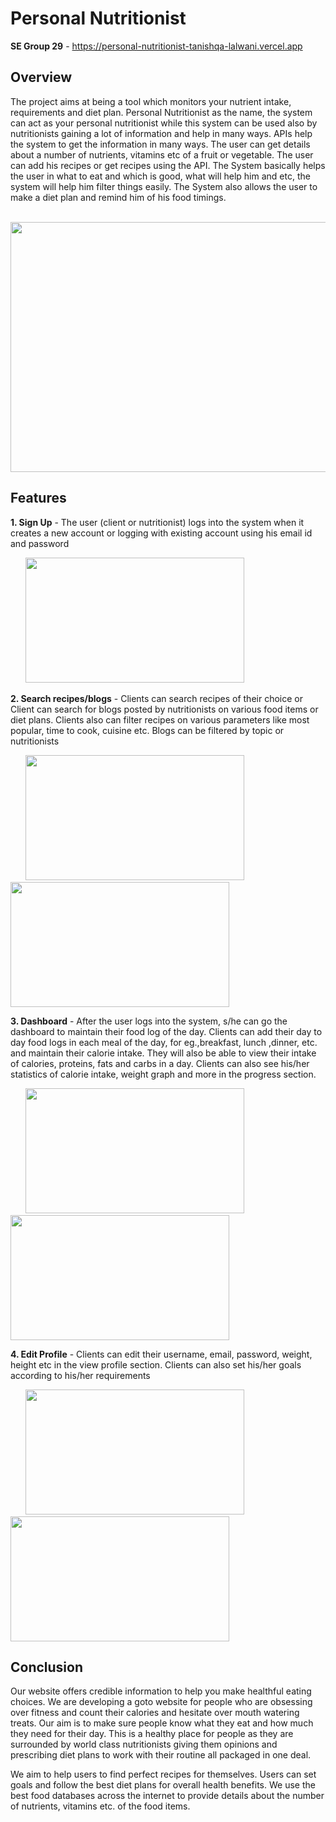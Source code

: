 # Personal Nutritionist
**SE Group 29** - https://personal-nutritionist-tanishqa-lalwani.vercel.app

## Overview 
The project aims at being a tool which monitors your nutrient intake, requirements and diet plan. Personal Nutritionist as the name, the system can act as your personal nutritionist while this system can be used also by nutritionists gaining a lot of information and help in many ways. APIs help the system to get the information in many ways. The user can get details about a number of nutrients, vitamins etc of a fruit or vegetable. The user can add his recipes or get recipes using the API. The System basically helps the user in what to eat and which is good, what will help him and etc, the system will help him filter things easily. The System also allows the user to make a diet plan and remind him of his food timings.

&nbsp;&nbsp;&nbsp;&nbsp;&nbsp; <img src="https://github.com/JigarMarvaniya/readme_testing/blob/main/SEN%20img/Home.PNG" width="700" height="400">

## Features 

**1. Sign Up** - The user (client or nutritionist) logs into the system when it creates a new account or logging with existing account using his email id and password

&nbsp;&nbsp;&nbsp;&nbsp;&nbsp; <img src="https://github.com/JigarMarvaniya/readme_testing/blob/main/SEN%20img/SignUp.PNG" width="350" height="200">

**2. Search recipes/blogs** - Clients can search recipes of their choice or Client can search for blogs posted by nutritionists on various food items or diet plans. Clients also can filter recipes on various parameters like most popular, time to cook, cuisine etc. Blogs can be filtered by topic or nutritionists

&nbsp;&nbsp;&nbsp;&nbsp;&nbsp; <img src="https://github.com/JigarMarvaniya/readme_testing/blob/main/SEN%20img/Recipes.PNG" width="350" height="200"> &nbsp;&nbsp;&nbsp;&nbsp;&nbsp; <img src="https://github.com/JigarMarvaniya/readme_testing/blob/main/SEN%20img/blogs.PNG" width="350" height="200">

**3. Dashboard** - After the user logs into the system, s/he can go the dashboard to maintain their food log of the day. Clients can add their day to day food logs in each meal of the day, for eg.,breakfast, lunch ,dinner, etc. and maintain their calorie intake. They will also be able to view their intake of calories, proteins, fats and carbs in a day. Clients can also see his/her statistics of calorie intake, weight graph and more in the progress section.

&nbsp;&nbsp;&nbsp;&nbsp;&nbsp; <img src="https://github.com/JigarMarvaniya/readme_testing/blob/main/SEN%20img/Dashboard.PNG" width="350" height="200"> &nbsp;&nbsp;&nbsp;&nbsp;&nbsp; <img src="https://github.com/JigarMarvaniya/readme_testing/blob/main/SEN%20img/Progress.PNG" width="350" height="200">

**4. Edit Profile** - Clients can edit their username, email, password, weight, height etc in the view profile section. Clients can also set his/her goals according to his/her requirements

&nbsp;&nbsp;&nbsp;&nbsp;&nbsp; <img src="https://github.com/JigarMarvaniya/readme_testing/blob/main/SEN%20img/Progress.PNG" width="350" height="200"> &nbsp;&nbsp;&nbsp;&nbsp;&nbsp; <img src="https://github.com/JigarMarvaniya/readme_testing/blob/main/SEN%20img/Profile_2.PNG" width="350" height="200">



## Conclusion 

Our website offers credible information to help you make healthful eating choices. We are developing a goto website for people who are obsessing over fitness and count their calories and hesitate over mouth watering treats. Our aim is to make sure people know what they eat and how much they need for their day. This is a healthy place for people as they are surrounded by world class nutritionists giving them opinions and prescribing diet plans to work with their routine all packaged in one deal.

We aim to help users to find perfect recipes for themselves. Users can set goals and follow the best diet plans for overall health benefits. We use the best food databases across the internet to provide details about the number of nutrients, vitamins etc. of the food items.
